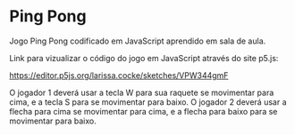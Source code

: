 # Ping Pong
Jogo Ping Pong codificado em JavaScript aprendido em sala de aula.

Link para vizualizar o código do jogo em JavaScript através do site p5.js:

https://editor.p5js.org/larissa.cocke/sketches/VPW344gmF

O jogador 1 deverá usar a tecla W para sua raquete se movimentar para cima, e a tecla S para se movimentar para baixo.
O jogador 2 deverá usar a flecha para cima se movimentar para cima, e a flecha para baixo para se movimentar para baixo.
